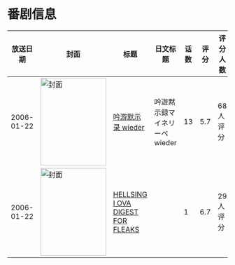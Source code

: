 # 番剧信息

|放送日期|封面|标题|日文标题|话数|评分|评分人数|
|---|---|---|---|---|---|---|
|2006-01-22|<img src="//lain.bgm.tv/pic/cover/c/ab/10/22406_69pba.jpg" alt="封面" style="width:150px;height:200px;object-fit:cover;">|[吟游默示录 wieder](https://bangumi.tv/subject/22406)|吟遊黙示録マイネリーベwieder|13|5.7|68人评分|
|2006-01-22|<img src="//lain.bgm.tv/pic/cover/c/5b/d6/285380_k3hYZ.jpg" alt="封面" style="width:150px;height:200px;object-fit:cover;">|[HELLSING I OVA DIGEST FOR FLEAKS](https://bangumi.tv/subject/285380)||1|6.7|29人评分|
